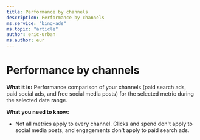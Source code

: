 ```yaml
---
title: Performance by channels
description: Performance by channels
ms.service: "bing-ads"
ms.topic: "article"
author: eric-urban
ms.author: eur
---
```


# Performance by channels

**What it is:**  Performance comparison of your channels (paid search ads, paid social ads, and free social media posts) for the selected metric during the selected date range.

**What you need to know:**
- Not all metrics apply to every channel. Clicks and spend don't apply to social media posts, and engagements don't apply to paid search ads.


